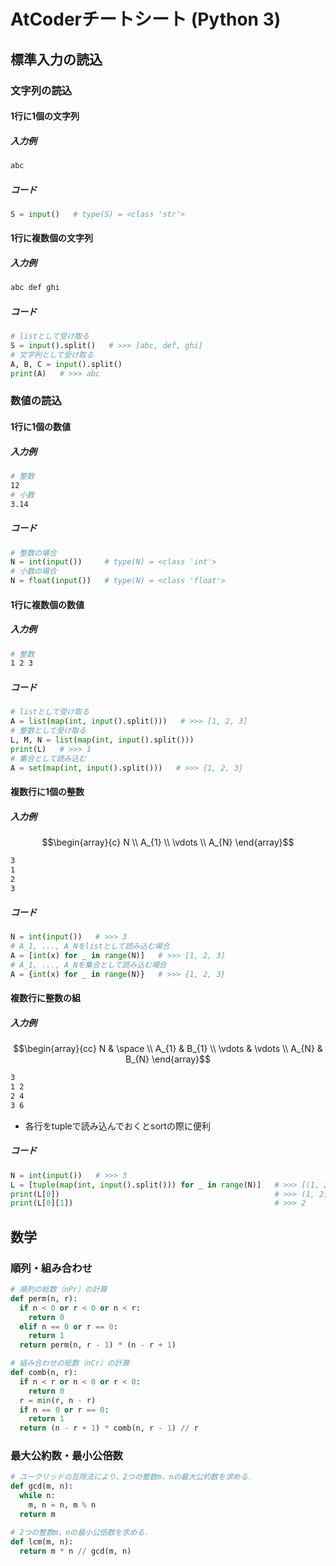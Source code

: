 # AtCoderチートシート (Python 3)

## 標準入力の読込

### 文字列の読込

#### 1行に1個の文字列

##### 入力例

```bash
abc
```

##### コード

```python
S = input()   # type(S) = <class 'str'>
```

#### 1行に複数個の文字列

##### 入力例

```bash
abc def ghi
```

##### コード

```python
# listとして受け取る
S = input().split()   # >>> [abc, def, ghi]
# 文字列として受け取る
A, B, C = input().split()
print(A)   # >>> abc
```

### 数値の読込

#### 1行に1個の数値

##### 入力例

```bash
# 整数
12
# 小数
3.14
```

##### コード

```python
# 整数の場合
N = int(input())     # type(N) = <class 'int'>
# 小数の場合
N = float(input())   # type(N) = <class 'float'>
```

#### 1行に複数個の数値

##### 入力例

```bash
# 整数
1 2 3
```

##### コード

```python
# listとして受け取る
A = list(map(int, input().split()))   # >>> [1, 2, 3]
# 整数として受け取る
L, M, N = list(map(int, input().split()))
print(L)   # >>> 1
# 集合として読み込む
A = set(map(int, input().split()))   # >>> {1, 2, 3}
```

#### 複数行に1個の整数

##### 入力例

```math
\begin{array}{c}
N \\ 
A_{1} \\ 
\vdots \\ 
A_{N}
\end{array}
```

```bash
3
1
2
3
```

##### コード

```python
N = int(input())   # >>> 3
# A_1, ..., A_Nをlistとして読み込む場合
A = [int(x) for _ in range(N)]   # >>> [1, 2, 3]
# A_1, ..., A_Nを集合として読み込む場合
A = {int(x) for _ in range(N)}   # >>> {1, 2, 3}
```

#### 複数行に整数の組

##### 入力例

```math
\begin{array}{cc}
N & \space \\ A_{1} & B_{1}  \\ \vdots & \vdots \\ A_{N} & B_{N}
\end{array}
```

```bash
3
1 2
2 4
3 6
```

- 各行をtupleで読み込んでおくとsortの際に便利

##### コード

```python
N = int(input())   # >>> 3
L = [tuple(map(int, input().split())) for _ in range(N)]   # >>> [(1, 2), (2, 4), (3, 6)]
print(L[0])                                                # >>> (1, 2)
print(L[0][1])                                             # >>> 2
```

## 数学

### 順列・組み合わせ

```python
# 順列の総数（nPr）の計算
def perm(n, r):
  if n < 0 or r < 0 or n < r:
    return 0
  elif n == 0 or r == 0:
    return 1
  return perm(n, r - 1) * (n - r + 1)

# 組み合わせの総数（nCr）の計算
def comb(n, r):
  if n < r or n < 0 or r < 0:
    return 0
  r = min(r, n - r)
  if n == 0 or r == 0:
    return 1
  return (n - r + 1) * comb(n, r - 1) // r
```

### 最大公約数・最小公倍数

```python
# ユークリッドの互除法により，2つの整数m，nの最大公約数を求める．
def gcd(m, n):
  while n:
    m, n = n, m % n
  return m

# 2つの整数m，nの最小公倍数を求める．
def lcm(m, n):
  return m * n // gcd(m, n)
```
